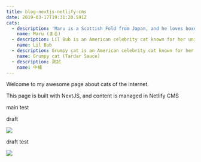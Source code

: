 ```yaml
---
title: blog-nextjs-netlify-cms
date: 2019-03-17T19:31:20.591Z
cats:
  - description: 'Maru is a Scottish Fold from Japan, and he loves boxes.'
    name: Maru (まる)
  - description: Lil Bub is an American celebrity cat known for her unique appearance.
    name: Lil Bub
  - description: Grumpy cat is an American celebrity cat known for her grumpy appearance.
    name: Grumpy cat (Tardar Sauce)
  - description: 測試
    name: 中橘
---
```

Welcome to my awesome page about cats of the internet.

This page is built with NextJS, and content is managed in Netlify CMS

main test

draft

![](/img/cedc7e1c92c44712ef912936a7c60fa18_18668622_200311_0393.jpg)

draft test

![](/img/17254393-1-.jpeg)
